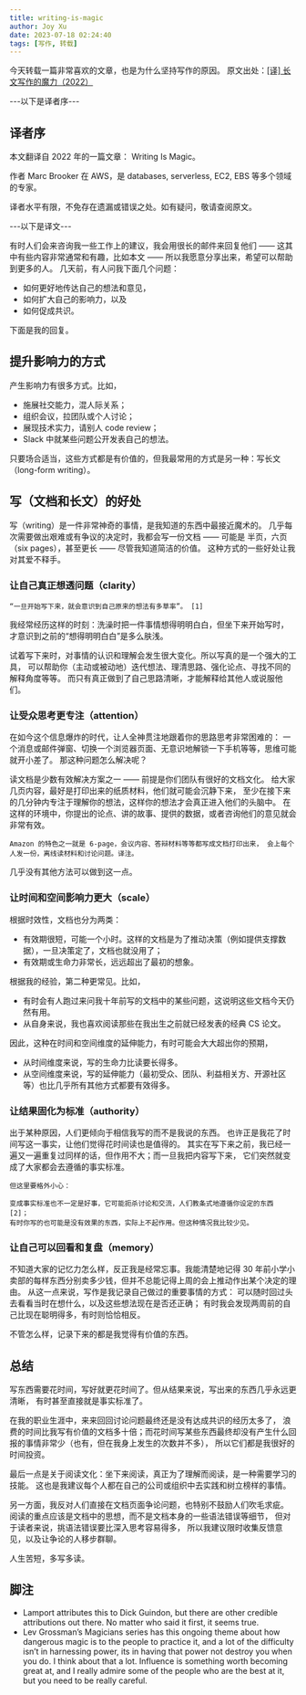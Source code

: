 ```yaml
---
title: writing-is-magic
author: Joy Xu
date: 2023-07-18 02:24:40
tags: [写作, 转载]
---
```


今天转载一篇非常喜欢的文章，也是为什么坚持写作的原因。
原文出处：[[译] 长文写作的魔力（2022）](https://arthurchiao.art/blog/writing-is-magic-zh/)

---以下是译者序---

## 译者序
本文翻译自 2022 年的一篇文章： Writing Is Magic。

作者 Marc Brooker 在 AWS，是 databases, serverless, EC2, EBS 等多个领域的专家。

译者水平有限，不免存在遗漏或错误之处。如有疑问，敬请查阅原文。

---以下是译文---

有时人们会来咨询我一些工作上的建议，我会用很长的邮件来回复他们 —— 这其中有些内容非常通常和有趣，比如本文 —— 所以我愿意分享出来，希望可以帮助到更多的人。
几天前，有人问我下面几个问题：

* 如何更好地传达自己的想法和意见，
* 如何扩大自己的影响力，以及
* 如何促成共识。

下面是我的回复。

## 提升影响力的方式

产生影响力有很多方式。比如，

* 施展社交能力，混人际关系；
* 组织会议，拉团队或个人讨论；
* 展现技术实力，请别人 code review；
* Slack 中就某些问题公开发表自己的想法。

只要场合适当，这些方式都是有价值的，但我最常用的方式是另一种：写长文（long-form writing）。

## 写（文档和长文）的好处

写（writing）是一件非常神奇的事情，是我知道的东西中最接近魔术的。 几乎每次需要做出艰难或有争议的决定时，我都会写一份文档 —— 可能是 半页，六页（six pages），甚至更长 —— 尽管我知道简洁的价值。 这种方式的一些好处让我对其爱不释手。

### 让自己真正想透问题（clarity）

	“一旦开始写下来，就会意识到自己原来的想法有多草率”。 [1]

我经常经历这样的时刻：洗澡时把一件事情想得明明白白，但坐下来开始写时， 才意识到之前的“想得明明白白”是多么肤浅。

试着写下来时，对事情的认识和理解会发生很大变化。所以写真的是一个强大的工具， 可以帮助你（主动或被动地）迭代想法、理清思路、强化论点、寻找不同的解释角度等等。 而只有真正做到了自己思路清晰，才能解释给其他人或说服他们。

### 让受众思考更专注（attention）

在如今这个信息爆炸的时代，让人全神贯注地跟着你的思路思考非常困难的： 一个消息或邮件弹窗、切换一个浏览器页面、无意识地解锁一下手机等等，思维可能就开小差了。 那这种问题怎么解决呢？

读文档是少数有效解决方案之一 —— 前提是你们团队有很好的文档文化。 给大家几页内容，最好是打印出来的纸质材料，他们就可能会沉静下来， 至少在接下来的几分钟内专注于理解你的想法，这样你的想法才会真正进入他们的头脑中。 在这样的环境中，你提出的论点、讲的故事、提供的数据，或者咨询他们的意见就会非常有效。

	Amazon 的特色之一就是 6-page，会议内容、答辩材料等等都写成文档打印出来， 会上每个人发一份，离线读材料和讨论问题。译注。

几乎没有其他方法可以做到这一点。

### 让时间和空间影响力更大（scale）

根据时效性，文档也分为两类：

* 有效期很短，可能一个小时。这样的文档是为了推动决策（例如提供支撑数据），一旦决策定了，文档也就没用了；
* 有效期或生命力非常长，远远超出了最初的想象。

根据我的经验，第二种更常见。比如，

* 有时会有人跑过来问我十年前写的文档中的某些问题，这说明这些文档今天仍然有用。
* 从自身来说，我也喜欢阅读那些在我出生之前就已经发表的经典 CS 论文。

因此，这种在时间和空间维度的延伸能力，有时可能会大大超出你的预期，

* 从时间维度来说，写的生命力比读要长得多。
* 从空间维度来说，写的延伸能力（最初受众、团队、利益相关方、开源社区等）也比几乎所有其他方式都要有效得多。

### 让结果固化为标准（authority）

出于某种原因，人们更倾向于相信我写的而不是我说的东西。 也许正是我花了时间写这一事实，让他们觉得花时间读也是值得的。 其实在写下来之前，我已经一遍又一遍重复过同样的话，但作用不大；而一旦我把内容写下来， 它们突然就变成了大家都会去遵循的事实标准。

	但这里要格外小心：

	变成事实标准也不一定是好事，它可能扼杀讨论和交流，人们教条式地遵循你设定的东西 [2]；
	有时你写的也可能是没有效果的东西，实际上不起作用。但这种情况我比较少见。

### 让自己可以回看和复盘（memory）

不知道大家的记忆力怎么样，反正我是经常忘事。我能清楚地记得 30 年前小学小卖部的每样东西分别卖多少钱，但并不总能记得上周的会上推动作出某个决定的理由。 从这一点来说，写作是我记录自己做过的重要事情的方式： 可以随时回过头去看看当时在想什么，以及这些想法现在是否还正确； 有时我会发现两周前的自己比现在聪明得多，有时则恰恰相反。

不管怎么样，记录下来的都是我觉得有价值的东西。

## 总结
写东西需要花时间，写好就更花时间了。但从结果来说，写出来的东西几乎永远更清晰， 有时甚至直接就是事实标准了。

在我的职业生涯中，来来回回讨论问题最终还是没有达成共识的经历太多了， 浪费的时间比我写有价值的文档多十倍；而花时间写某些东西最终却没有产生什么回报的事情非常少（也有，但在我身上发生的次数并不多）， 所以它们都是我很好的时间投资。

最后一点是关于阅读文化：坐下来阅读，真正为了理解而阅读，是一种需要学习的技能。 这也是我建议每个人都在自己的公司或组织中去实践和树立榜样的事情。

另一方面，我反对人们直接在文档页面争论问题，也特别不鼓励人们吹毛求疵。 阅读的重点应该是文档中的思想，而不是文档本身的一些语法错误等细节， 但对于读者来说，挑语法错误要比深入思考容易得多， 所以我建议限时收集反馈意见，以及让争论的人移步群聊。

人生苦短，多写多读。

## 脚注
* Lamport attributes this to Dick Guindon, but there are other credible attributions out there. No matter who said it first, it seems true.
* Lev Grossman’s Magicians series has this ongoing theme about how dangerous magic is to the people to practice it, and a lot of the difficulty isn’t in harnessing power, its in having that power not destroy you when you do. I think about that a lot. Influence is something worth becoming great at, and I really admire some of the people who are the best at it, but you need to be really careful.
